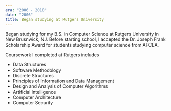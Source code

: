 ```yaml
---
era: "2006 - 2010"
date: "2006"
title: Began studying at Rutgers University
---
```


Began studying for my B.S. in Computer Science at Rutgers University in New
Brusnwick, NJ. Before starting school, I accepted the Dr. Joseph Frank
Scholarship Award for students studying computer science from AFCEA.

Coursework I completed at Rutgers includes

- Data Structures
- Software Methodology
- Discrete Structures
- Principles of Information and Data Management
- Design and Analysis of Computer Algorithms
- Artificial Intelligence
- Computer Architecture
- Computer Security
